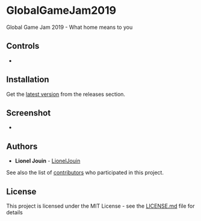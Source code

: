 # GlobalGameJam2019

Global Game Jam 2019 - What home means to you

## Controls

-

## Installation

Get the [latest version](https://github.com/Tarkiflettes/GlobalGameJam2019/releases) from the releases section.

## Screenshot

-

## Authors

* **Lionel Jouin** - [LionelJouin](https://github.com/LionelJouin)

See also the list of [contributors](https://github.com/Tarkiflettes/GlobalGameJam2019/graphs/contributors) who participated in this project.

## License

This project is licensed under the MIT License - see the [LICENSE.md](LICENSE.md) file for details
